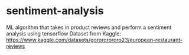 # sentiment-analysis
ML algorithm that takes in product reviews and perform a sentiment analysis using tensorflow
Dataset from Kaggle: https://www.kaggle.com/datasets/gorororororo23/european-restaurant-reviews
